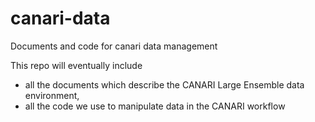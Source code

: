 # canari-data
Documents and code for canari data management


This repo will eventually include 
- all the documents which describe the CANARI Large Ensemble data environment,
- all the code we use to manipulate data in the CANARI workflow




